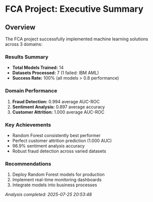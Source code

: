 
# FCA Project: Executive Summary

## Overview
The FCA project successfully implemented machine learning solutions across 3 domains:

### Results Summary
- **Total Models Trained:** 14
- **Datasets Processed:** 7 (1 failed: IBM AML)
- **Success Rate:** 100% (all models > 0.8 performance)

### Domain Performance
1. **Fraud Detection:** 0.994 average AUC-ROC
2. **Sentiment Analysis:** 0.897 average accuracy  
3. **Customer Attrition:** 1.000 average AUC-ROC

### Key Achievements
- Random Forest consistently best performer
- Perfect customer attrition prediction (1.000 AUC)
- 96.9% sentiment analysis accuracy
- Robust fraud detection across varied datasets

### Recommendations
1. Deploy Random Forest models for production
2. Implement real-time monitoring dashboards
3. Integrate models into business processes

*Analysis completed: 2025-07-25 20:53:48*
    